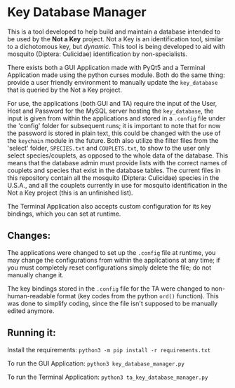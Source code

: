# Key Database Manager

This is a tool developed to help build and maintain a database intended to be used by the **Not a Key** project. Not a Key is an identification tool, similar to a dichotomous key, but *dynamic*. This tool is being developed to aid with mosquito (Diptera: Culicidae) identification by non-specialists.

There exists both a GUI Application made with PyQt5 and a Terminal Application made using the python curses module. Both do the same thing: provide a user friendly environment to manually update the `key_database` that is queried by the Not a Key project.

For use, the applications (both GUI and TA) require the input of the User, Host and Password for the MySQL server hosting the `key_database`, the input is given from within the applications and stored in a `.config` file under the 'config' folder for subsequent runs; it is important to note that for now the password is stored in plain text, this could be changed with the use of the `keychain` module in the future. Both also utilize the filter files from the 'select' folder, `SPECIES.txt` and `COUPLETS.txt`, to show to the user only select species/couplets, as opposed to the whole data of the database. This means that the database admin must provide lists with the correct names of couplets and species that exist in the database tables. The current files in this repository contain all the mosquito (Diptera: Culicidae) species in the U.S.A., and all the couplets currently in use for mosquito identification in the Not a Key project (this is an unfinished list).

The Terminal Application also accepts custom configuration for its key bindings, which you can set at runtime.

## Changes:

The applications were changed to set up the `.config` file at runtime, you may change the configurations from within the applications at any time; if you must completely reset configurations simply delete the file; do not manually change it.

The key bindings stored in the `.config` file for the TA were changed to non-human-readable format (key codes from the python `ord()` function). This was done to simplify coding, since the file isn't supposed to be manually edited anymore.

## Running it:

Install the requirements:
`python3 -m pip install -r requirements.txt`

To run the GUI Application:
`python3 key_database_manager.py`

To run the Terminal Application:
`python3 ta_key_database_manager.py`
